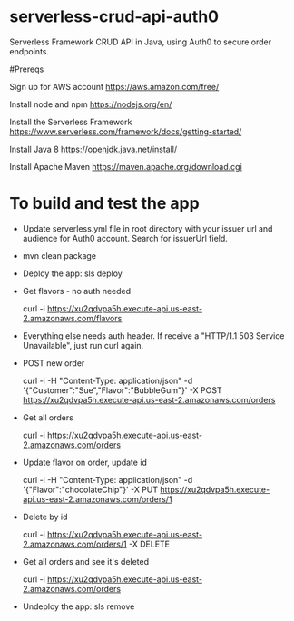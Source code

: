 # serverless-crud-api-auth0
Serverless Framework CRUD API in Java, using Auth0 to secure order endpoints.

#Prereqs

Sign up for AWS account https://aws.amazon.com/free/

Install node and npm https://nodejs.org/en/

Install the Serverless Framework  https://www.serverless.com/framework/docs/getting-started/

Install Java 8 https://openjdk.java.net/install/

Install Apache Maven https://maven.apache.org/download.cgi

# To build and test the app
- Update serverless.yml file in root directory with your issuer url and audience for Auth0 account.  Search for issuerUrl field.

- mvn clean package

- Deploy the app:  sls deploy

- Get flavors - no auth needed

    curl -i https://xu2qdvpa5h.execute-api.us-east-2.amazonaws.com/flavors

- Everything else needs auth header.  If receive a "HTTP/1.1 503 Service Unavailable", just run curl again.

- POST new order

    curl -i  -H "Content-Type: application/json" -d '{"Customer":"Sue","Flavor":"BubbleGum"}' -X POST https://xu2qdvpa5h.execute-api.us-east-2.amazonaws.com/orders

- Get all orders

    curl -i  https://xu2qdvpa5h.execute-api.us-east-2.amazonaws.com/orders

- Update flavor on order, update id

    curl -i  -H "Content-Type: application/json" -d '{"Flavor":"chocolateChip"}' -X PUT https://xu2qdvpa5h.execute-api.us-east-2.amazonaws.com/orders/1

- Delete by id

    curl -i  https://xu2qdvpa5h.execute-api.us-east-2.amazonaws.com/orders/1 -X DELETE

- Get all orders and see it's deleted

    curl -i  https://xu2qdvpa5h.execute-api.us-east-2.amazonaws.com/orders

- Undeploy the app:  sls remove
